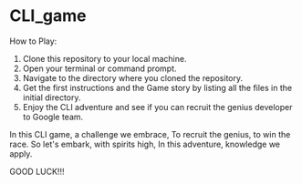 # CLI_game

How to Play:

1. Clone this repository to your local machine.
2. Open your terminal or command prompt.
3. Navigate to the directory where you cloned the repository.
4. Get the first instructions and the Game story by listing all the files in the initial directory.
5. Enjoy the CLI adventure and see if you can recruit the genius developer to Google team.


In this CLI game, a challenge we embrace,
To recruit the genius, to win the race.
So let's embark, with spirits high,
In this adventure, knowledge we apply.

GOOD LUCK!!!